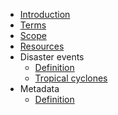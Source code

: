 * [Introduction](index.md)
* [Terms](terms.md)
* [Scope](scope.md)
* [Resources](resources.md)
* Disaster events
    * [Definition](disaster-event/definition.md)
    * [Tropical cyclones](disaster-event/cyclones.md)
* Metadata
    * [Definition](metadata/definition.md)